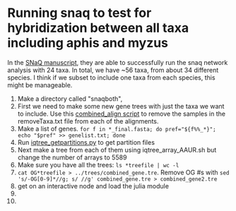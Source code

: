 # Running snaq to test for hybridization between all taxa including aphis and myzus

In the [SNaQ manuscript](https://journals.plos.org/plosgenetics/article?id=10.1371/journal.pgen.1005896), they are able to successfully run the snaq network analysis with 24 taxa. In total, we have ~56 taxa, from about 34 different species. I think if we subset to include one taxa from each species, this might be manageable.

1. Make a directory called "snaqboth",
2. First we need to make some new gene trees with just the taxa we want to include. Use this [combined_align script](scripts/combined_align.py) to remove the samples in the removeTaxa.txt file from each of the alignments.
3. Make a list of genes. `for f in *_final.fasta; do pref="${f%%_*}"; echo "$pref" >> genelist.txt; done`
4. Run [iqtree_getpartitions.py](scripts/iqtree_getpartitions.py) to get partition files
5. Next make a tree from each of them using iqtree_array_AAUR.sh but change the number of arrays to 5589
6. Make sure you have all the trees: `ls *treefile | wc -l` 
7. `cat OG*treefile > ../trees/combined_gene.tre`. Remove OG #s with `sed 's/-OG[0-9]*//g; s/ //g' combined_gene.tre > combined_gene2.tre`
8. get on an interactive node and load the julia module
9. 
10. 
